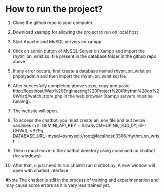 # How to run the project?

1. Clone the github repo to your computer.
2. Download xaampp for allowing the project to run on local host
3. Start Apache and MySQL servers on xampp
4. Click on admin button of MySQL Server on Xampp and import the rhytm_on_wrist.sql file present in the database folder in the github repo above
5. If any error occurs, first create a database named rhytm_on_wrist on phpmyadmin and then import the rhytm_on_wrist.sql file.
6. After succesfully completing above steps, copy and paste http://localhost/Web%20Engineering%20Project%20(Rhythm%20on%20Wrist)/watch_store.php in the web browser (Xampp servers must be running).
7. The website will open.
8. To access the chatbot, you must create an .env file and put below variables in it:
    GEMINI_API_KEY = AIzaSyCMHUPlN8j_8JD_0Yjlr9--GHWdL-vBZPg
    DATABASE_URL=mysql+pymysql://root@localhost:3306/rhythm_on_wrist

9. Then u must move to the chatbot directory using command cd chatbot (for windows)
10. After that, u just need to run chainlit run chatbot.py. A new window will open with chatbot interface

#Note
The chatbot is still in the process of training and experimentation and may cause some errors as it is very less trained yet.  

